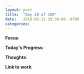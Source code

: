 ```yaml
---
layout: post
title:  "Day 28 of 100"
date:   2018-05-12 19:38:00 -0700
categories: 
---
```


**Focus**: 

**Today's Progress**:

**Thoughts**:

**Link to work**: 